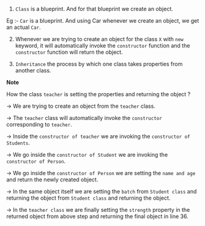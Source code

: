 1. `Class` is a blueprint. And for that blueprint we create an object.

Eg :- `Car` is a blueprint. And using Car whenever we create an object, we get an actual `Car`.

2. Whenever we are trying to create an object for the class `X` with `new` keyword, it will automatically invoke the `constructor` function and the `constructor` function will return the object.

3. `Inheritance` the process by which one class takes properties from another class.

**Note**

How the class `teacher` is setting the properties and returning the object ?

-> We are trying to create an object from the `teacher` class.

-> The `teacher` class will automatically invoke the `constructor` corresponding to `teacher`.

-> Inside the `constructor of teacher` we are invoking the `constructor of Students`.

-> We go inside the `constructor of Student` we are invoking the `constructor of Person`.

-> We go inside the `constructor of Person` we are setting the `name and age` and return the newly created object.

-> In the same object itself we are setting the `batch` from `Student class` and returning the object from `Student class` and returning the object.

-> In the `teacher class` we are finally setting the `strength` property in the returned object from above step and returning the final object in line 36.

